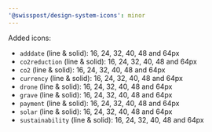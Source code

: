 ```yaml
---
'@swisspost/design-system-icons': minor
---
```


Added icons:

- `adddate` (line & solid): 16, 24, 32, 40, 48 and 64px
- `co2reduction` (line & solid): 16, 24, 32, 40, 48 and 64px
- `co2` (line & solid): 16, 24, 32, 40, 48 and 64px
- `currency` (line & solid): 16, 24, 32, 40, 48 and 64px
- `drone` (line & solid): 16, 24, 32, 40, 48 and 64px
- `grave` (line & solid): 16, 24, 32, 40, 48 and 64px
- `payment` (line & solid): 16, 24, 32, 40, 48 and 64px
- `solar` (line & solid): 16, 24, 32, 40, 48 and 64px
- `sustainability` (line & solid): 16, 24, 32, 40, 48 and 64px